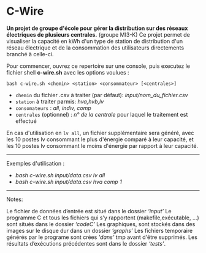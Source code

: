 # **C-Wire**

**Un projet de groupe d'école pour gérer la distribution sur des réseaux électriques de plusieurs centrales.** (groupe MI3-K)
Ce projet permet de visualiser la capacité en kWh d'un type de station de distribution d'un réseau électrique et de la consommation des utilisateurs directements branché à celle-ci.

Pour commencer, ouvrez ce repertoire sur une console, puis executez le fichier shell **c-wire.sh** avec les options voulues :

```shell
bash c-wire.sh <chemin> <station> <consommateur> [<centrales>]
```

- `chemin` du fichier .csv à traiter (par défaut): *input/nom_du_fichier.csv*
- `station` à traiter parmis: *hva,hvb,lv*
- `consomateurs` : *all, indiv, comp*
- `centrales` (optionnel) : *n° de la centrale* pour laquel le traitement est effectué

En cas d'utilisation en `lv all`, un fichier supplémentaire sera généré, avec les 10 postes lv consommant le plus d'énergie comparé à leur capacité, et les 10 postes lv consommant le moins d'énergie par rapport à leur capacité.

___

Exemples d'utilisation :

- *bash c-wire.sh input/data.csv lv all*
- *bash c-wire.sh input/data.csv hva comp 1*

___

Notes:

Le fichier de données d’entrée est situé dans le dossier *‘input’*
Le programme C et tous les fichiers qui s’y rapportent (makefile,exécutable, …) sont situés dans le dossier *‘codeC’*
Les graphiques, sont stockés dans des images sur le disque dur dans un dossier *‘graphs’*
Les fichiers temporaire générés par le programe sont crées *'dans'* tmp avant d'être supprimés.
Les résultats d’exécutions précédentes sont dans le dossier *‘tests’*.
